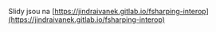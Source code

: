 Slidy jsou na [https://jindraivanek.gitlab.io/fsharping-interop](https://jindraivanek.gitlab.io/fsharping-interop)